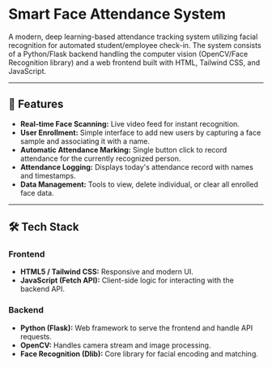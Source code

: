 # Smart Face Attendance System

A modern, deep learning-based attendance tracking system utilizing facial recognition for automated student/employee check-in. The system consists of a Python/Flask backend handling the computer vision (OpenCV/Face Recognition library) and a web frontend built with HTML, Tailwind CSS, and JavaScript.

---

## 🚀 Features

* **Real-time Face Scanning:** Live video feed for instant recognition.
* **User Enrollment:** Simple interface to add new users by capturing a face sample and associating it with a name.
* **Automatic Attendance Marking:** Single button click to record attendance for the currently recognized person.
* **Attendance Logging:** Displays today's attendance record with names and timestamps.
* **Data Management:** Tools to view, delete individual, or clear all enrolled face data.

---

## 🛠️ Tech Stack

### Frontend
* **HTML5 / Tailwind CSS:** Responsive and modern UI.
* **JavaScript (Fetch API):** Client-side logic for interacting with the backend API.

### Backend
* **Python (Flask):** Web framework to serve the frontend and handle API requests.
* **OpenCV:** Handles camera stream and image processing.
* **Face Recognition (Dlib):** Core library for facial encoding and matching.
